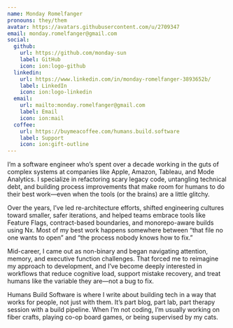 ```yaml
---
name: Monday Romelfanger
pronouns: they/them
avatar: https://avatars.githubusercontent.com/u/2709347
email: monday.romelfanger@gmail.com
social:
  github:
    url: https://github.com/monday-sun
    label: GitHub
    icon: ion:logo-github
  linkedin:
    url: https://www.linkedin.com/in/monday-romelfanger-3893652b/
    label: LinkedIn
    icon: ion:logo-linkedin
  email:
    url: mailto:monday.romelfanger@gmail.com
    label: Email
    icon: ion:mail
  coffee:
    url: https://buymeacoffee.com/humans.build.software
    label: Support
    icon: ion:gift-outline
---
```


I’m a software engineer who’s spent over a decade working in the guts of complex systems at companies like Apple, Amazon, Tableau, and Mode Analytics. I specialize in refactoring scary legacy code, untangling technical debt, and building process improvements that make room for humans to do their best work—even when the tools (or the brains) are a little glitchy.

Over the years, I’ve led re-architecture efforts, shifted engineering cultures toward smaller, safer iterations, and helped teams embrace tools like Feature Flags, contract-based boundaries, and monorepo-aware builds using Nx. Most of my best work happens somewhere between “that file no one wants to open” and “the process nobody knows how to fix.”

Mid-career, I came out as non-binary and began navigating attention, memory, and executive function challenges. That forced me to reimagine my approach to development, and I’ve become deeply interested in workflows that reduce cognitive load, support mistake recovery, and treat humans like the variable they are—not a bug to fix.

Humans Build Software is where I write about building tech in a way that works for people, not just with them. It’s part blog, part lab, part therapy session with a build pipeline. When I’m not coding, I’m usually working on fiber crafts, playing co-op board games, or being supervised by my cats.
